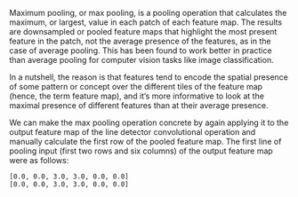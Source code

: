 Maximum pooling, or max pooling, is a pooling operation that calculates the maximum, or
largest, value in each patch of each feature map. The results are downsampled or pooled feature
maps that highlight the most present feature in the patch, not the average presence of the
features, as in the case of average pooling. This has been found to work better in practice than
average pooling for computer vision tasks like image classification.

In a nutshell, the reason is that features tend to encode the spatial presence of some
pattern or concept over the different tiles of the feature map (hence, the term feature
map), and it’s more informative to look at the maximal presence of different features
than at their average presence.

We can make the max pooling operation concrete by again applying it to the output feature
map of the line detector convolutional operation and manually calculate the first row of the
pooled feature map. The first line of pooling input (first two rows and six columns) of the
output feature map were as follows:

```
[0.0, 0.0, 3.0, 3.0, 0.0, 0.0]
[0.0, 0.0, 3.0, 3.0, 0.0, 0.0]
```
